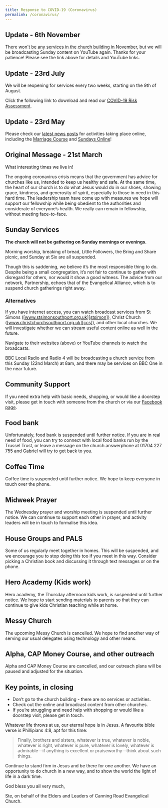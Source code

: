 ```yaml
---
title: Response to COVID-19 (Coronavirus)
permalink: /coronavirus/
---
```


## Update - 6th November

There [won't be any services in the church building in November][nov], but we will be broadcasting Sunday content on YouTube again. Thanks for your patience! Please see the link above for details and YouTube links.

[nov]: /post/no-services-november

## Update - 23rd July

We will be reopening for services every two weeks, starting on the 9th of August.

Click the following link to download and read our [COVID-19 Risk Assessment](/assets/COVID-19-Risk-Assessment-Canning-Road.pdf).

## Update - 23rd May

Please check our [latest news posts][news] for activities taking place online, including the [Marriage Course][marriage] and [Sundays Online][so]!

[news]: /news/
[marriage]: /marriage/
[so]: /services/online/

## Original Message - 21st March

What interesting times we live in!

The ongoing coronavirus crisis means that the government has advice for churches like us, intended to keep us healthy and safe. At the same time, the heart of our church is to do what Jesus would do in our shoes, showing grace, kindness, and generosity of spirit, especially to those in need in this hard time. 
The leadership team have come up with measures we hope will support our fellowship while being obedient to the authorities and considerate of everyone’s health. We really can remain in fellowship, without meeting face-to-face.

## Sunday Services

**The church will not be gathering on Sunday mornings or evenings.**

Morning worship, breaking of bread, Little Followers, the Bring and Share picnic, and Sunday at Six are all suspended.

Though this is saddening, we believe it’s the most responsible thing to do. Despite being a small congregation, it’s not fair to continue to gather with disregard for others, nor would it show a good witness. The advice from our network, Partnership, echoes that of the Evangelical Alliance, which is to suspend church gatherings right away.

### Alternatives

If you have internet access, you can watch broadcast services from St Simons ([www.stsimonsouthport.org.uk][stsimon]), Christ Church ([www.christchurchsouthport.org.uk][ccs]), and other local churches. We will investigate whether we can stream useful content online as well in the future.

[stsimon]: https://www.stsimonsouthport.org.uk
[ccs]: https://www.christchurchsouthport.org.uk

Navigate to their websites (above) or YouTube channels to watch the broadcasts.

BBC Local Radio and Radio 4 will be broadcasting a church service from this Sunday (22nd March) at 8am, and there may be services on BBC One in the near future.

## Community Support

If you need extra help with basic needs, shopping, or would like a doorstep visit, please get in touch with someone from the church or via our [Facebook page][fb].

[fb]: https://facebook.com/canningroad

## Food bank

Unfortunately, food bank is suspended until further notice. If you are in real need of food, you can try to connect with local food banks run by the Trussel Trust, or leave a message on the church answerphone at 01704 227 755 and Gabriel will try to get back to you.

## Coffee Time
Coffee time is suspended until further notice. We hope to keep everyone in touch over the phone.

## Midweek Prayer
The Wednesday prayer and worship meeting is suspended until further notice. We can continue to support each other in prayer, and activity leaders will be in touch to formalise this idea.

## House Groups and PALS
Some of us regularly meet together in homes. This will be suspended, and we encourage you to stop doing this too if you meet in this way. Consider picking a Christian book and discussing it through text messages or on the phone.

## Hero Academy (Kids work)
Hero academy, the Thursday afternoon kids work, is suspended until further notice. We hope to start sending materials to parents so that they can continue to give kids Christian teaching while at home.

## Messy Church
The upcoming Messy Church is cancelled. We hope to find another way of serving our usual delegates using technology and other means.

## Alpha, CAP Money Course, and other outreach
Alpha and CAP Money Course are cancelled, and our outreach plans will be paused and adjusted for the situation. 

## Key points, in closing

 * Don’t go to the church building - there are no services or activities.
 * Check out the online and broadcast content from other churches.
 * If you’re struggling and need help with shopping or would like a doorstep visit, please get in touch.

Whatever life throws at us, our eternal hope is in Jesus. A favourite bible verse is Phillipians 4:8, apt for this time:

 > Finally, brothers and sisters, whatever is true, whatever is noble, whatever is right, whatever is pure, whatever is lovely, whatever is admirable—if anything is excellent or praiseworthy—think about such things.
 
Continue to stand firm in Jesus and be there for one another. We have an opportunity to do church in a new way, and to show the world the light of life in a dark time.

God bless you all very much, 

Ste, on behalf of the Elders and Leaders of Canning Road Evangelical Church.
